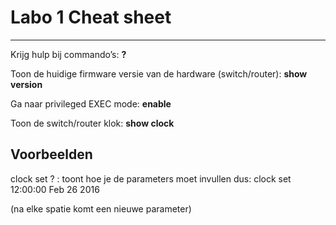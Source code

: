 
# Labo 1 Cheat sheet
---------------------------------------------------------------

Krijg hulp bij commando’s: **?**

Toon de huidige firmware versie van de hardware (switch/router): **show version**

Ga naar privileged EXEC mode: **enable**

Toon de switch/router klok: **show clock**

Voorbeelden
---------------------------------------------------------------
clock set ? : toont hoe je de parameters moet invullen
dus: clock set 12:00:00 Feb 26 2016

(na elke spatie komt een nieuwe parameter)



